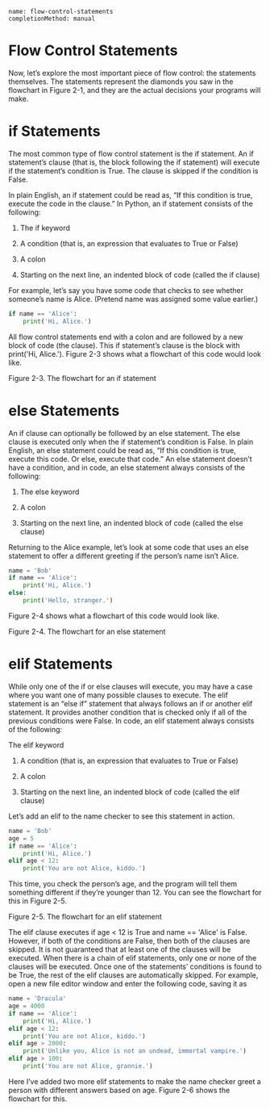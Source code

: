 ```ngMeta
name: flow-control-statements
completionMethod: manual
```
# Flow Control Statements

Now, let’s explore the most important piece of flow control: the statements themselves. The statements represent the diamonds you saw in the flowchart in Figure 2-1, and they are the actual decisions your programs will make.

# if Statements
The most common type of flow control statement is the if statement. An if statement’s clause (that is, the block following the if statement) will execute if the statement’s condition is True. The clause is skipped if the condition is False.

In plain English, an if statement could be read as, “If this condition is true, execute the code in the clause.” In Python, an if statement consists of the following:

1. The if keyword

2. A condition (that is, an expression that evaluates to True or False)

3. A colon

4. Starting on the next line, an indented block of code (called the if clause)

For example, let’s say you have some code that checks to see whether someone’s name is Alice. (Pretend name was assigned some value earlier.)

```python
if name == 'Alice':
    print('Hi, Alice.')
```
All flow control statements end with a colon and are followed by a new block of code (the clause). This if statement’s clause is the block with print('Hi, Alice.'). Figure 2-3 shows what a flowchart of this code would look like.

Figure 2-3. The flowchart for an if statement

# else Statements
An if clause can optionally be followed by an else statement. The else clause is executed only when the if statement’s condition is False. In plain English, an else statement could be read as, “If this condition is true, execute this code. Or else, execute that code.” An else statement doesn’t have a condition, and in code, an else statement always consists of the following:

1. The else keyword

2. A colon

3. Starting on the next line, an indented block of code (called the else clause)

Returning to the Alice example, let’s look at some code that uses an else statement to offer a different greeting if the person’s name isn’t Alice.
```python
name = 'Bob'
if name == 'Alice':
    print('Hi, Alice.')
else:
    print('Hello, stranger.')
```
Figure 2-4 shows what a flowchart of this code would look like.

Figure 2-4. The flowchart for an else statement

# elif Statements
While only one of the if or else clauses will execute, you may have a case where you want one of many possible clauses to execute. The elif statement is an “else if” statement that always follows an if or another elif statement. It provides another condition that is checked only if all of the previous conditions were False. In code, an elif statement always consists of the following:

The elif keyword

1. A condition (that is, an expression that evaluates to True or False)

2. A colon

3. Starting on the next line, an indented block of code (called the elif clause)

Let’s add an elif to the name checker to see this statement in action.
```python
name = 'Bob'
age = 5
if name == 'Alice':
    print('Hi, Alice.')
elif age < 12:
    print('You are not Alice, kiddo.')
```
This time, you check the person’s age, and the program will tell them something different if they’re younger than 12. You can see the flowchart for this in Figure 2-5.

Figure 2-5. The flowchart for an elif statement

The elif clause executes if age < 12 is True and name == 'Alice' is False. However, if both of the conditions are False, then both of the clauses are skipped. It is not guaranteed that at least one of the clauses will be executed. When there is a chain of elif statements, only one or none of the clauses will be executed. Once one of the statements’ conditions is found to be True, the rest of the elif clauses are automatically skipped. For example, open a new file editor window and enter the following code, saving it as 

```python
name = 'Dracula'
age = 4000
if name == 'Alice':
    print('Hi, Alice.')
elif age < 12:
    print('You are not Alice, kiddo.')
elif age > 2000:
    print('Unlike you, Alice is not an undead, immortal vampire.')
elif age > 100:
    print('You are not Alice, grannie.')
```
Here I’ve added two more elif statements to make the name checker greet a person with different answers based on age. Figure 2-6 shows the flowchart for this.


